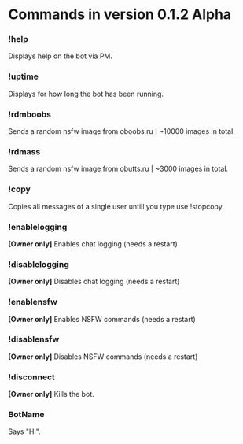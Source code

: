# Commands in version **0.1.2 Alpha**

### !help
Displays help on the bot via PM.

### !uptime
Displays for how long the bot has been running.

### !rdmboobs
Sends a random nsfw image from oboobs.ru | ~10000 images in total.

### !rdmass
Sends a random nsfw image from obutts.ru | ~3000 images in total.

### !copy
Copies all messages of a single user untill you type use !stopcopy.

### !enablelogging
**[Owner only]** Enables chat logging (needs a restart)

### !disablelogging
**[Owner only]** Disables chat logging (needs a restart)

### !enablensfw
**[Owner only]** Enables NSFW commands (needs a restart)

### !disablensfw
**[Owner only]** Disables NSFW commands (needs a restart)

### !disconnect
**[Owner only]** Kills the bot.

### BotName 
Says "Hi".
